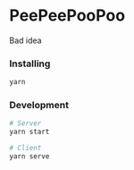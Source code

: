 # PeePeePooPoo
Bad idea

### Installing
```sh
yarn
```

### Development
```sh
# Server
yarn start

# Client
yarn serve
```
